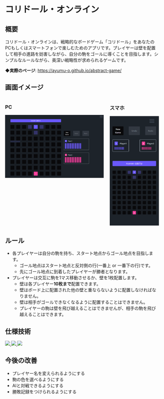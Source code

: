 # コリドール・オンライン

## 概要
コリドール・オンラインは、戦略的なボードゲーム「コリドール」をあなたのPCもしくはスマートフォンで楽しむためのアプリです。プレイヤーは壁を配置して相手の進路を妨害しながら、自分の駒をゴールに導くことを目指します。シンプルなルールながら、奥深い戦略性が求められるゲームです。

**◆実際のページ**: https://ayumu-o.github.io/abstract-game/

## 画面イメージ
<div style="display:flex; gap:20px">
    <div style="flex:2">
        <h3>PC</h3>
        <img src="img/screenshot-pc.png" />
    </div>
    <div style="flex:1">
        <h3>スマホ</h3>
        <img src="img/screenshot-mobile.png" />
    </div>
</div>

## ルール
- 各プレイヤーは自分の駒を持ち、スタート地点からゴール地点を目指します。
    - ゴール地点はスタート地点と反対側の行(一番上 or 一番下の行)です。
    - 先にゴール地点に到着したプレイヤーが勝者となります。
- プレイヤーは交互に駒を1マス移動させるか、壁を1枚配置します。
    - 壁は各プレイヤー**10枚まで**配置できます。
    - 壁はボード上に配置された他の壁と重ならないように配置しなければなりません。
    - 壁は相手がゴールできなくなるように配置することはできません。
    - プレイヤーの駒は壁を飛び越えることはできませんが、相手の駒を飛び越えることはできます。


## 仕様技術
<div>
    <a href="https://skillicons.dev">
        <img src="https://skillicons.dev/icons?i=vite,react,ts,tailwind,githubactions" />
    </a>
    <a href="https://jotai.org/">
        <img src="https://cdn.candycode.com/jotai/jotai-mascot.png" width="50px">
    </a>
    <a href="">
        <img src="https://img.daisyui.com/images/daisyui-logo/daisyui-logomark-1024-1024.png" width="50px">
    </a>
</div>

## 今後の改善
- プレイヤー名を変えられるようにする
- 駒の色を選べるようにする
- AIと対戦できるようにする
- 勝敗記録をつけられるようにする